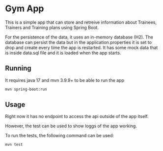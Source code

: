 # Gym App

This is a simple app that can store and retreive information about Trainees, Trainers and Training plans using Spring Boot.

For the persistence of the data, it uses an in-memory database (H2). The database can persist the data but in the
application.properties it is set to drop and create every time the app is restarted. It has some mock data that is inside
data.sql file and it is loaded when the app starts.

## Running

It requires java 17 and mvn 3.9.9+ to be able to run the app

```bash
mvn spring-boot:run
```

## Usage

Right now it has no endpoint to access the api outside of the app itself.

However, the test can be used to show loggs of the app working.

To run the tests, the following command can be used:

```bash
mvn test
```